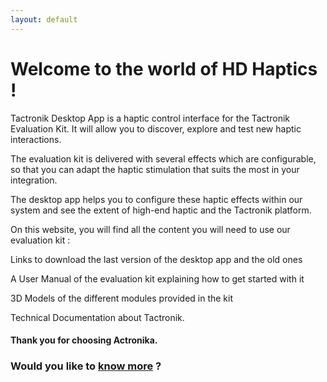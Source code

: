 ```yaml
---
layout: default
---
```


# Welcome to the world of HD Haptics !

Tactronik Desktop App is a haptic control interface for the Tactronik Evaluation Kit. It will allow you to discover, explore and test new haptic interactions. 

The evaluation kit is delivered with several effects which are configurable, so that you can adapt the haptic stimulation that suits the most in your integration.

The desktop app helps you to configure these haptic effects within our system and see the extent of high-end haptic and the Tactronik platform.

On this website, you will find all the content you will need to use our evaluation kit :

Links to download the last version of the desktop app and the old ones

A User Manual of the evaluation kit explaining how to get started with it

3D Models of the different modules provided in the kit

Technical Documentation about Tactronik.



#### Thank you for choosing Actronika.

### Would you like to [know more](http://www.actronika.com) ?